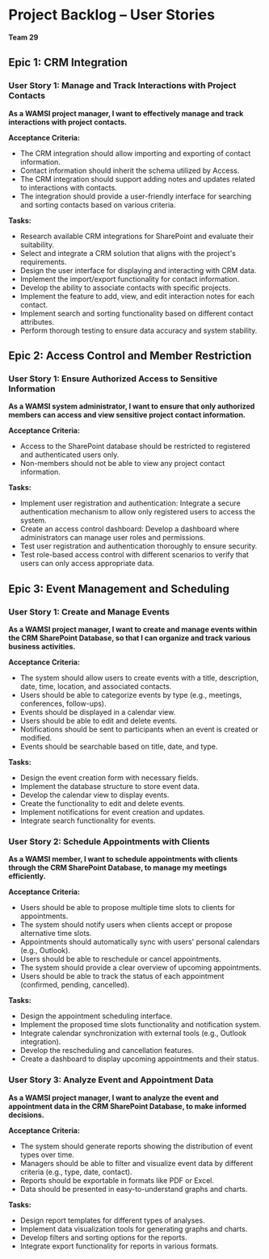 # Project Backlog – User Stories
**Team 29**

## Epic 1: CRM Integration

### User Story 1: Manage and Track Interactions with Project Contacts
**As a WAMSI project manager, I want to effectively manage and track interactions with project contacts.**

**Acceptance Criteria:**
- The CRM integration should allow importing and exporting of contact information.
- Contact information should inherit the schema utilized by Access.
- The CRM integration should support adding notes and updates related to interactions with contacts.
- The integration should provide a user-friendly interface for searching and sorting contacts based on various criteria.

**Tasks:**
- Research available CRM integrations for SharePoint and evaluate their suitability.
- Select and integrate a CRM solution that aligns with the project's requirements.
- Design the user interface for displaying and interacting with CRM data.
- Implement the import/export functionality for contact information.
- Develop the ability to associate contacts with specific projects.
- Implement the feature to add, view, and edit interaction notes for each contact.
- Implement search and sorting functionality based on different contact attributes.
- Perform thorough testing to ensure data accuracy and system stability.


## Epic 2: Access Control and Member Restriction

### User Story 1: Ensure Authorized Access to Sensitive Information
**As a WAMSI system administrator, I want to ensure that only authorized members can access and view sensitive project contact information.**

**Acceptance Criteria:**
- Access to the SharePoint database should be restricted to registered and authenticated users only.
- Non-members should not be able to view any project contact information.

**Tasks:**
- Implement user registration and authentication: Integrate a secure authentication mechanism to allow only registered users to access the system.
- Create an access control dashboard: Develop a dashboard where administrators can manage user roles and permissions.
- Test user registration and authentication thoroughly to ensure security.
- Test role-based access control with different scenarios to verify that users can only access appropriate data.

## Epic 3: Event Management and Scheduling

### User Story 1: Create and Manage Events
**As a WAMSI project manager, I want to create and manage events within the CRM SharePoint Database, so that I can organize and track various business activities.**

**Acceptance Criteria:**
- The system should allow users to create events with a title, description, date, time, location, and associated contacts.
- Users should be able to categorize events by type (e.g., meetings, conferences, follow-ups).
- Events should be displayed in a calendar view.
- Users should be able to edit and delete events.
- Notifications should be sent to participants when an event is created or modified.
- Events should be searchable based on title, date, and type.

**Tasks:**
- Design the event creation form with necessary fields.
- Implement the database structure to store event data.
- Develop the calendar view to display events.
- Create the functionality to edit and delete events.
- Implement notifications for event creation and updates.
- Integrate search functionality for events.

### User Story 2: Schedule Appointments with Clients
**As a WAMSI member, I want to schedule appointments with clients through the CRM SharePoint Database, to manage my meetings efficiently.**

**Acceptance Criteria:**
- Users should be able to propose multiple time slots to clients for appointments.
- The system should notify users when clients accept or propose alternative time slots.
- Appointments should automatically sync with users' personal calendars (e.g., Outlook).
- Users should be able to reschedule or cancel appointments.
- The system should provide a clear overview of upcoming appointments.
- Users should be able to track the status of each appointment (confirmed, pending, cancelled).

**Tasks:**
- Design the appointment scheduling interface.
- Implement the proposed time slots functionality and notification system.
- Integrate calendar synchronization with external tools (e.g., Outlook integration).
- Develop the rescheduling and cancellation features.
- Create a dashboard to display upcoming appointments and their status.

### User Story 3: Analyze Event and Appointment Data
**As a WAMSI project manager, I want to analyze the event and appointment data in the CRM SharePoint Database, to make informed decisions.**

**Acceptance Criteria:**
- The system should generate reports showing the distribution of event types over time.
- Managers should be able to filter and visualize event data by different criteria (e.g., type, date, contact).
- Reports should be exportable in formats like PDF or Excel.
- Data should be presented in easy-to-understand graphs and charts.

**Tasks:**
- Design report templates for different types of analyses.
- Implement data visualization tools for generating graphs and charts.
- Develop filters and sorting options for the reports.
- Integrate export functionality for reports in various formats.
